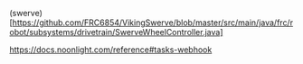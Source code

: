 (swerve)[https://github.com/FRC6854/VikingSwerve/blob/master/src/main/java/frc/robot/subsystems/drivetrain/SwerveWheelController.java]

https://docs.noonlight.com/reference#tasks-webhook
